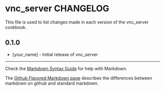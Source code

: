 vnc_server CHANGELOG
====================

This file is used to list changes made in each version of the vnc_server cookbook.

0.1.0
-----
- [your_name] - Initial release of vnc_server

- - -
Check the [Markdown Syntax Guide](http://daringfireball.net/projects/markdown/syntax) for help with Markdown.

The [Github Flavored Markdown page](http://github.github.com/github-flavored-markdown/) describes the differences between markdown on github and standard markdown.
